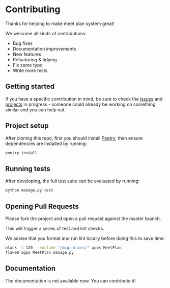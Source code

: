 # Contributing

Thanks for helping to make meet plan system great!

We welcome all kinds of contributions:

- Bug fixes
- Documentation improvements
- New features
- Refactoring & tidying
- Fix some typo
- Write more tests


## Getting started

If you have a specific contribution in mind, be sure to check the [issues](https://github.com/pkuphysu/MeetPlan-backend/issues) and [projects](https://github.com/pkuphysu/MeetPlan-backend/projects) in progress - someone could already be working on something similar and you can help out.


## Project setup

After cloning this repo, first you should install [Poetry](https://python-poetry.org/docs/#installation), then ensure dependencies are installed by running:

```sh
poetry install
```

## Running tests

After developing, the full test suite can be evaluated by running:

```sh
python manage.py test
```

## Opening Pull Requests

Please fork the project and open a pull request against the master branch.

This will trigger a series of test and lint checks.

We advise that you format and run lint locally before doing this to save time:

```sh
black -l 120 --exclude "/migrations/" apps MeetPlan
flake8 apps MeetPlan manage.py
```

## Documentation

The documentation is not available now. You can contribute it!

